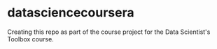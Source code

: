 # datasciencecoursera

Creating this repo as part of the course project for the Data Scientist's Toolbox course.
